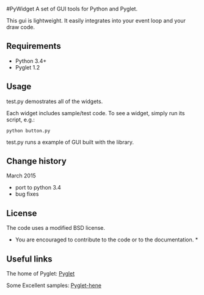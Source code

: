 
#PyWidget 
A set of GUI tools for Python and Pyglet. 

This gui is lightweight.
It easily integrates into your event loop and your draw code.

## Requirements
- Python 3.4+
- Pyglet 1.2

## Usage

test.py demostrates all of the widgets.

Each widget includes sample/test code.
To see a widget, simply run its script,
e.g.:
```
python button.py
```
test.py runs a example of GUI built with the library.

## Change history
March 2015
- port to python 3.4
- bug fixes

## License

The code uses a modified BSD license.

* You are encouraged to contribute to the code or to the documentation. *

## Useful links
The home of Pyglet:
 [Pyglet](http://pyglet.org/)

Some Excellent samples:
 [Pyglet-hene](http://code.google.com/p/pyglet-hene/)
 
